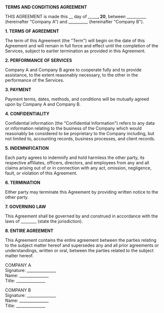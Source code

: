 
   
**TERMS AND CONDITIONS AGREEMENT**  
   
THIS AGREEMENT is made this __ day of _______, 20__, between __________ (hereinafter "Company A") and __________ (hereinafter "Company B").  
   
**1. TERMS OF AGREEMENT**  
   
The term of this Agreement (the "Term") will begin on the date of this Agreement and will remain in full force and effect until the completion of the Services, subject to earlier termination as provided in this Agreement.  
   
**2. PERFORMANCE OF SERVICES**  
   
Company A and Company B agree to cooperate fully and to provide assistance, to the extent reasonably necessary, to the other in the performance of the Services.  
   
**3. PAYMENT**  
   
Payment terms, dates, methods, and conditions will be mutually agreed upon by Company A and Company B.  
   
**4. CONFIDENTIALITY**  
   
Confidential information (the "Confidential Information") refers to any data or information relating to the business of the Company which would reasonably be considered to be proprietary to the Company including, but not limited to, accounting records, business processes, and client records.  
   
**5. INDEMNIFICATION**  
   
Each party agrees to indemnify and hold harmless the other party, its respective affiliates, officers, directors, and employees from any and all claims arising out of or in connection with any act, omission, negligence, fault, or violation of this Agreement.  
   
**6. TERMINATION**  
   
Either party may terminate this Agreement by providing written notice to the other party.  
   
**7. GOVERNING LAW**  
   
This Agreement shall be governed by and construed in accordance with the laws of ________ (state the jurisdiction).  
   
**8. ENTIRE AGREEMENT**  
   
This Agreement contains the entire agreement between the parties relating to the subject matter hereof and supersedes any and all prior agreements or understandings, written or oral, between the parties related to the subject matter hereof.  
   
COMPANY A  
Signature: _______________  
Name: _______________  
Title: _______________  
   
COMPANY B  
Signature: _______________  
Name: _______________  
Title: _______________  
   
